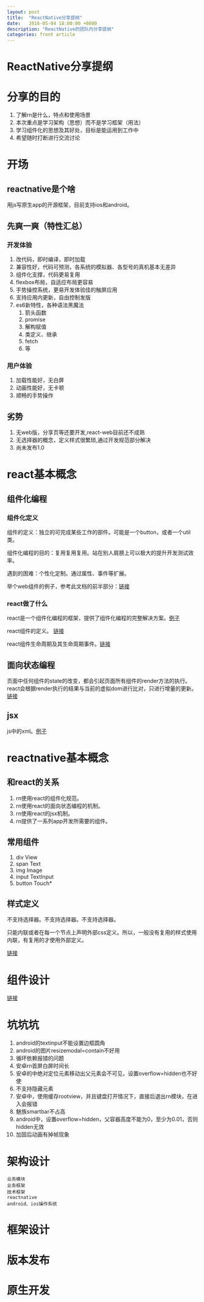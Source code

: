 ```yaml
---
layout: post
title:  "ReactNative分享提纲"
date:   2016-05-04 18:00:00 +0800
description: "ReactNative的团队内分享提纲"
categories: front article
---
```


# ReactNative分享提纲

# 分享的目的

1. 了解rn是什么，特点和使用场景
2. 本次重点是学习架构（思想）而不是学习框架（用法）
3. 学习组件化的思想及其好处，目标是能运用到工作中
4. 希望随时打断进行交流讨论

# 开场

## reactnative是个啥

用js写原生app的开源框架，目前支持ios和android。

## 先爽一爽（特性汇总）

### 开发体验
	
1. 改代码，即时编译，即时加载
1. 兼容性好，代码可预测，各系统的模拟器、各型号的真机基本无差异
1. 组件化支撑，代码更易复用
1. flexbox布局，自适应布局更容易
1. 手势操控系统，更易开发体验佳的触屏应用
1. 支持应用内更新，自由控制发版
1. es6新特性，各种语法黑魔法
	1. 箭头函数
	1. promise
	1. 解构赋值
	1. 类定义、继承
	1. fetch
	2. 等

### 用户体验
1. 加载性能好，无白屏
2. 动画性能好，无卡顿
2. 顺畅的手势操作

## 劣势
1. 无web版，分享页等还要开发,react-web目前还不成熟
1. 无选择器的概念，定义样式很繁琐,通过开发规范部分解决
1. 尚未发布1.0

# react基本概念

## 组件化编程

### 组件化定义
组件的定义：独立的可完成某些工作的部件。可能是一个button，或者一个util类。

组件化编程的目的：复用复用复用。站在别人肩膀上可以极大的提升开发测试效率。

遇到的困难：个性化定制。通过属性、事件等扩展。

举个web组件的例子，参考此文档的前半部分：[链接](https://github.com/cnsnake11/blog/blob/master/ReactNative%E5%BC%80%E5%8F%91%E6%8C%87%E5%AF%BC/ReactNative%E7%BB%84%E4%BB%B6%E7%8A%B6%E6%80%81%E8%AE%BE%E8%AE%A1%E6%80%9D%E8%80%83.md)

### react做了什么

react是一个组件化编程的框架，提供了组件化编程的完整解决方案。[例子](http://facebook.github.io/react/)

react组件的定义。 [链接](http://facebook.github.io/react/docs/component-specs.html)

react组件生命周期及其生命周期事件。[链接](http://facebook.github.io/react/docs/component-specs.html#lifecycle-methods)

## 面向状态编程

页面中任何组件的state的改变，都会引起页面所有组件的render方法的执行。react会根据render执行的结果与当前的虚拟dom进行比对，只进行增量的更新。[链接](https://github.com/cnsnake11/blog/blob/master/ReactNative%E5%BC%80%E5%8F%91%E6%8C%87%E5%AF%BC/ReactNative%E7%BB%84%E4%BB%B6%E7%8A%B6%E6%80%81%E8%AE%BE%E8%AE%A1%E6%80%9D%E8%80%83.md#rn设计思路)

## jsx
js中的xml。[例子](http://facebook.github.io/react/)

# reactnative基本概念

## 和react的关系

1. rn使用react的组件化规范。
2. rn使用react的面向状态编程的机制。
3. rn使用react的jsx机制。
4. rn提供了一系列app开发所需要的组件。

## 常用组件
1. div View
2. span Text
3. img Image
4. input TextInput
5. button Touch*

## 样式定义
不支持选择器。不支持选择器。不支持选择器。

只能内联或者在每一个节点上声明外部css定义。所以，一般没有复用的样式使用内联，有复用的才使用外部定义。

[链接](http://reactnative.cn/docs/0.24/style.html#content)

# 组件设计
[链接](https://github.com/cnsnake11/blog/blob/master/ReactNative%E5%BC%80%E5%8F%91%E6%8C%87%E5%AF%BC/ReactNative%E7%9A%84%E6%9E%B6%E6%9E%84%E8%AE%BE%E8%AE%A1.md)


# 坑坑坑

1. android的textinput不能设置边框圆角
1. android的图片resizemodal=contain不好用
1. 循环依赖报错的问题
1. 安卓rn首屏白屏时间长
1. 安卓的中绝对定位元素移动出父元素会不可见，设置overflow=hidden也不好使
1. 不支持隐藏元素
1. 安卓中，使用缓存rootview，并且键盘打开情况下，直接后退出rn模块，在进入会报错
1. 魅族smartbar不占高
1. android中，设置overflow=hidden，父容器高度不能为0，至少为0.01，否则hidden无效
1. 加固后动画有掉帧现象


# 架构设计
```
业务模块
业务框架
技术框架
reactnative
android、ios操作系统
```


# 框架设计

# 版本发布

# 原生开发


